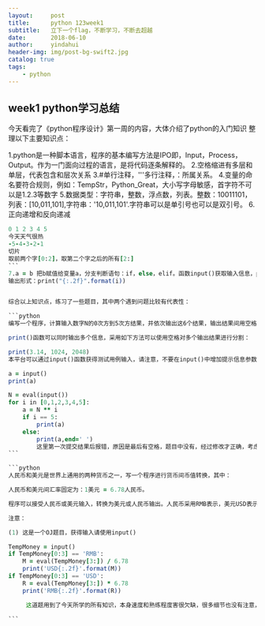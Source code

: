 ```yaml
---
layout:     post
title:      python 123week1
subtitle:   立下一个flag，不断学习，不断去超越
date:       2018-06-10
author:     yindahui
header-img: img/post-bg-swift2.jpg
catalog: true
tags:
    - python
---
```


## week1 python学习总结

今天看完了《python程序设计》第一周的内容，大体介绍了python的入门知识
整理以下主要知识点：

1.python是一种脚本语言，程序的基本编写方法是IPO即，Input，Process，Output。作为一门面向过程的语言，是将代码逐条解释的。
2.空格缩进有多层和单层，代表包含和层次关系
3.#单行注释，'''多行注释，：所属关系。
4.变量的命名要符合规则，例如：TempStr，Python_Great，大小写字母敏感，首字符不可以是1.2.3等数字
5.数据类型：字符串，整数，浮点数，列表。整数：10011101，列表：[10,011,101],字符串：'10,011,101'.字符串可以是单引号也可以是双引号。
6.正向递增和反向递减
````for
0 1 2 3 4 5
今天天气很热
-5-4-3-2-1
切片
取前两个字[0:2]，取第二个字之后的所有[2:]
```
7.a = b 把b赋值给变量a，分支判断语句：if，else，elif。函数input()获取输入信息，print()输出,eval()去掉最外层引号，将之变成python语句
输出形式：print("{:.2f}".format(i))


综合以上知识点，练习了一些题目，其中两个遇到问题比较有代表性：

```python
编写一个程序，计算输入数字N的0次方到5次方结果，并依次输出这6个结果，输出结果间用空格分隔。其中：N是一个整数或浮点数。

print()函数可以同时输出多个信息，采用如下方法可以使用空格对多个输出结果进行分割：

print(3.14, 1024, 2048)
本平台可以通过input()函数获得测试用例输入，请注意，不要在input()中增加提示信息参数，使用如下方式获得测试用例输入并将其输出：

a = input()
print(a)

N = eval(input())
for i in [0,1,2,3,4,5]:
    a = N ** i
    if i == 5:
        print(a)
    else:
        print(a,end=' ')
        这里第一次提交结果后报错，原因是最后有空格，题目中没有，经过修改才正确，考虑问题要细心严谨
```

```python
人民币和美元是世界上通用的两种货币之一，写一个程序进行货币间币值转换，其中：

人民币和美元间汇率固定为：1美元 = 6.78人民币。

程序可以接受人民币或美元输入，转换为美元或人民币输出。人民币采用RMB表示，美元USD表示，符号和数值之间没有空格。

注意：

(1) 这是一个OJ题目，获得输入请使用input() 

TempMoney = input()
if TempMoney[0:3] == 'RMB':
    M = eval(TempMoney[3:]) / 6.78
    print('USD{:.2f}'.format(M))
if TempMoney[0:3] == 'USD':
    R = eval(TempMoney[3:]) * 6.78
    print('RMB{:.2f}'.format(R))

     这道题用到了今天所学的所有知识，本身速度和熟练程度害很欠缺，很多细节也没有注意，还要长时间的练习和消化 
     
```
